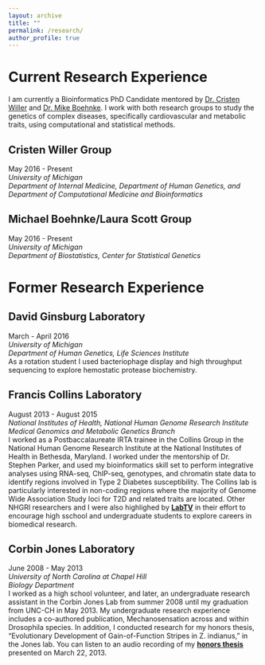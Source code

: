 ```yaml
---
layout: archive
title: ""
permalink: /research/
author_profile: true
---
```



# Current Research Experience

I am currently a Bioinformatics PhD Candidate mentored by [Dr. Cristen Willer](http://www.umich.edu/~willerim/index.html) and [Dr. Mike Boehnke](https://sph.umich.edu/faculty-profiles/boehnke-michael.html). I work with both research groups to study the genetics of complex diseases, specifically cardiovascular and metabolic traits, using computational and statistical methods.

## Cristen Willer Group
May 2016 - Present  
*University of Michigan*  
*Department of Internal Medicine, Department of Human Genetics, and Department of Computational Medicine and Bioinformatics*  

## Michael Boehnke/Laura Scott Group
May 2016 - Present  
*University of Michigan*  
*Department of Biostatistics, Center for Statistical Genetics*  

# Former Research Experience 

## David Ginsburg Laboratory
March - April 2016  
*University of Michigan*    
*Department of Human Genetics, Life Sciences Institute*    
As a rotation student I used bacteriophage display and high throughput sequencing to explore hemostatic protease biochemistry.

## Francis Collins Laboratory  
August 2013 - August 2015  
*National Institutes of Health, National Human Genome Research Institute*  
*Medical Genomics and Metabolic Genetics Branch*    
I worked as a Postbaccalaureate IRTA trainee in the Collins Group in the National Human Genome Research Institute at the National Institutes of Health in Bethesda, Maryland. I worked under the mentorship of Dr. Stephen Parker, and used my bioinformatics skill set to perform integrative analyses using RNA-seq, ChIP-seq, genotypes, and chromatin state data to identify regions involved in Type 2 Diabetes susceptibility. The Collins lab is particularly interested in non-coding regions where the majority of Genome Wide Association Study loci for T2D and related traits are located. Other NHGRI researchers and I were also highlighed by [**LabTV**](https://www.youtube.com/watch?v=e_ieJsPz1hc) in their effort to encourage high sschool and undergraduate students to explore careers in biomedical research.

## Corbin Jones Laboratory  
June 2008 - May 2013  
*University of North Carolina at Chapel Hill  
Biology Department*  
I worked as a high school volunteer, and later, an undergraduate research assistant in the Corbin Jones Lab from summer 2008 until my graduation from UNC-CH in May 2013. My undergraduate research experience includes a co-authored publication, Mechanosensation across and within Drosophila species. In addition, I conducted research for my honors thesis, “Evolutionary Development of Gain-of-Function Stripes in Z. indianus,” in the Jones lab. You can listen to an audio recording of my [**honors thesis**](https://soundcloud.com/brooke_wolford/unc-chapel-hill-quantitative) presented on March 22, 2013.

